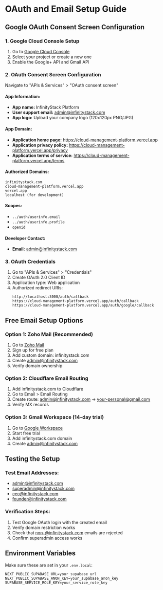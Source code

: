 # OAuth and Email Setup Guide

## Google OAuth Consent Screen Configuration

### 1. Google Cloud Console Setup
1. Go to [Google Cloud Console](https://console.cloud.google.com/)
2. Select your project or create a new one
3. Enable the Google+ API and Gmail API

### 2. OAuth Consent Screen Configuration
Navigate to "APIs & Services" > "OAuth consent screen"

#### App Information:
- **App name:** InfinityStack Platform
- **User support email:** admin@infinitystack.com
- **App logo:** Upload your company logo (120x120px PNG/JPG)

#### App Domain:
- **Application home page:** https://cloud-management-platform.vercel.app
- **Application privacy policy:** https://cloud-management-platform.vercel.app/privacy
- **Application terms of service:** https://cloud-management-platform.vercel.app/terms

#### Authorized Domains:
```
infinitystack.com
cloud-management-platform.vercel.app
vercel.app
localhost (for development)
```

#### Scopes:
- `../auth/userinfo.email`
- `../auth/userinfo.profile` 
- `openid`

#### Developer Contact:
- **Email:** admin@infinitystack.com

### 3. OAuth Credentials
1. Go to "APIs & Services" > "Credentials"
2. Create OAuth 2.0 Client ID
3. Application type: Web application
4. Authorized redirect URIs:
   ```
   http://localhost:3000/auth/callback
   https://cloud-management-platform.vercel.app/auth/callback
   https://cloud-management-platform.vercel.app/auth/google/callback
   ```

## Free Email Setup Options

### Option 1: Zoho Mail (Recommended)
1. Go to [Zoho Mail](https://www.zoho.com/mail/)
2. Sign up for free plan
3. Add custom domain: infinitystack.com
4. Create admin@infinitystack.com
5. Verify domain ownership

### Option 2: Cloudflare Email Routing
1. Add infinitystack.com to Cloudflare
2. Go to Email > Email Routing
3. Create route: admin@infinitystack.com → your-personal@gmail.com
4. Verify MX records

### Option 3: Gmail Workspace (14-day trial)
1. Go to [Google Workspace](https://workspace.google.com/)
2. Start free trial
3. Add infinitystack.com domain
4. Create admin@infinitystack.com

## Testing the Setup

### Test Email Addresses:
- admin@infinitystack.com
- superadmin@infinitystack.com
- ceo@infinitystack.com
- founder@infinitystack.com

### Verification Steps:
1. Test Google OAuth login with the created email
2. Verify domain restriction works
3. Check that non-@infinitystack.com emails are rejected
4. Confirm superadmin access works

## Environment Variables
Make sure these are set in your `.env.local`:
```
NEXT_PUBLIC_SUPABASE_URL=your_supabase_url
NEXT_PUBLIC_SUPABASE_ANON_KEY=your_supabase_anon_key
SUPABASE_SERVICE_ROLE_KEY=your_service_role_key
```